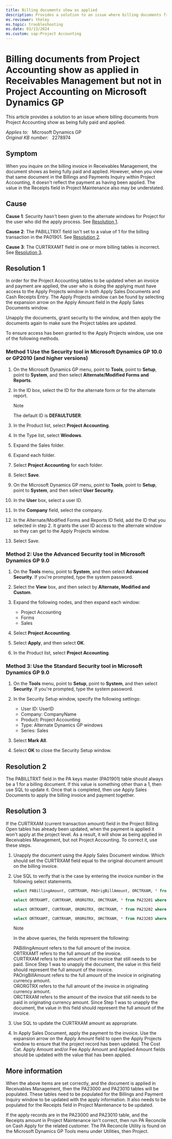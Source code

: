 ```yaml
---
title: Billing documents show as applied
description: Provides a solution to an issue where billing documents from Project Accounting show as being fully paid and applied.
ms.reviewer: theley
ms.topic: troubleshooting
ms.date: 03/13/2024
ms.custom: sap:Project Accounting
---
```

# Billing documents from Project Accounting show as applied in Receivables Management but not in Project Accounting on Microsoft Dynamics GP

This article provides a solution to an issue where billing documents from Project Accounting show as being fully paid and applied.

_Applies to:_ &nbsp; Microsoft Dynamics GP  
_Original KB number:_ &nbsp; 2278974

## Symptom

When you inquire on the billing invoice in Receivables Management, the document shows as being fully paid and applied. However, when you view that same document in the Billings and Payments Inquiry within Project Accounting, it doesn't reflect the payment as having been applied. The value in the Receipts field in Project Maintenance  also may be understated.

## Cause

**Cause 1**: Security hasn't been given to the alternate windows for Project for the user who did the apply process. See [Resolution 1](#resolution-1).

**Cause 2**: The PABILLTRXT field isn't set to a value of 1 for the billing transaction in the PA01901. See [Resolution 2](#resolution-2).

**Cause 3**: The CURTRXAMT field in one or more billing tables is incorrect. See [Resolution 3](#resolution-3).

## Resolution 1

In order for the Project Accounting tables to be updated when an invoice and payment are applied, the user who is doing the applying must have access to the Apply Projects window in both Apply Sales Documents and Cash Receipts Entry. The Apply Projects window can be found by selecting the expansion arrow on the Apply Amount field in the Apply Sales Documents window.

Unapply the documents, grant security to the window, and then apply the documents again to make sure the Project tables are updated.

To ensure access has been granted to the Apply Projects window, use one of the following methods.

### Method 1 Use the Security tool in Microsoft Dynamics GP 10.0 or GP2010 (and higher versions)

1. On the Microsoft Dynamics GP menu, point to **Tools**, point to **Setup**, point to **System**, and then select **Alternate/Modified Forms and Reports**.

2. In the ID box, select the ID for the alternate form or for the alternate report.
    > [!NOTE]
    > The default ID is **DEFAULTUSER**.

3. In the Product list, select **Project Accounting**.

4. In the Type list, select **Windows**.

5. Expand the Sales folder.

6. Expand each folder.

7. Select **Project Accounting** for each folder.

8. Select **Save**.

9. On the Microsoft Dynamics GP menu, point to **Tools**, point to **Setup**, point to **System**, and then select **User Security**.

10. In the **User** box, select a user ID.

11. In the **Company** field, select the company.

12. In the Alternate/Modified Forms and Reports ID field, add the ID that you selected in step 2. It grants the user ID access to the alternate window so they can get to the Apply Projects window.

13. Select Save.  

### Method 2: Use the Advanced Security tool in Microsoft Dynamics GP 9.0

1. On the **Tools** menu, point to **System**, and then select **Advanced Security**. If you're prompted, type the system password.

2. Select the **View** box, and then select by **Alternate, Modified and Custom**.

3. Expand the following nodes, and then expand each window:

    - Project Accounting
    - Forms
    - Sales

4. Select **Project Accounting**.

5. Select **Apply**, and then select **OK**.

6. In the Product list, select **Project Accounting**.

### Method 3: Use the Standard Security tool in Microsoft Dynamics GP 9.0

1. On the **Tools** menu, point to **Setup**, point to **System**, and then select **Security**. If you're prompted, type the system password.

2. In the Security Setup window, specify the following settings:

    - User ID: UserID
    - Company: CompanyName
    - Product: Project Accounting
    - Type: Alternate Dynamics GP windows
    - Series: Sales

3. Select **Mark All**.

4. Select **OK** to close the Security Setup window.

## Resolution 2

The PABILLTRXT field in the PA keys master (PA01901) table should always be a 1 for a billing document. If this value is something other than a 1, then use SQL to update it. Once that is completed, then use Apply Sales Documents to apply the billing invoice and payment together.

## Resolution 3

If the CURTRXAM (current transaction amount) field in the Project Billing Open tables has already been updated, when the payment is applied it won't apply at the project level. As a result, it will show as being applied in Receivables Management, but not Project Accounting. To correct it, use these steps.

1. Unapply the document using the Apply Sales Document window. Which should set the CURTRXAM field equal to the original document amount on the billing invoice.

2. Use SQL to verify that is the case by entering the invoice number in the following select statements.

    ```sql
    select PABillingAmount, CURTRXAM, PAOrigBillAmount, ORCTRXAM, * from PA23200 where PADocnumber20 = 'your billing#'
    
    select ORTRXAMT, CURTRXAM, ORORGTRX, ORCTRXAM, * from PA23201 where PADocnumber20 = 'your billing #'
    
    select ORTRXAMT, CURTRXAM, ORORGTRX, ORCTRXAM, * from PA23202 where PADocnumber20 = 'your billing #'
    
    select ORTRXAMT, CURTRXAM, ORORGTRX, ORCTRXAM, * from PA23203 where PADocnumber20 = 'your billing #'
    ```

    > [!NOTE]
    > In the above queries, the fields represent the following:
    >
    > PABillingAmount refers to the full amount of the invoice.  
    > ORTRXAMT refers to the full amount of the invoice.  
    > CURTRXAM refers to the amount of the invoice that still needs to be paid. Since Step 1 was to unapply the document, the value in this field should represent the full amount of the invoice.  
    > PAOrigBillAmount refers to the full amount of the invoice in originating currency amount.  
    > ORORGTRX refers to the full amount of the invoice in originating currency amount.  
    > ORCTRXAM refers to the amount of the invoice that still needs to be paid in originating currency amount. Since Step 1 was to unapply the document, the value in this field should represent the full amount of the invoice.

3. Use SQL to update the CURTRXAM amount as appropriate.

4. In Apply Sales Document, apply the payment to the invoice. Use the expansion arrow on the Apply Amount field to open the Apply Projects window to ensure that the project record has been updated. The Cost Cat. Apply Amount and/or Fee Apply Amount and Applied Amount fields should be updated with the value that has been applied.

## More information

When the above items are set correctly, and the document is applied in Receivables Management, then the PA23000 and PA23010 tables will be populated. These tables need to be populated for the Billings and Payment Inquiry window to be updated with the apply information. It also needs to be populated for the Receipts field in Project Maintenance to be updated.

If the apply records are in the PA23000 and PA23010 table, and the Receipts amount in Project Maintenance isn't correct, then run PA Reconcile on Cash Apply for the related customer. The PA Reconcile Utility is found on the Microsoft Dynamics GP Tools menu under Utilities, then Project.
